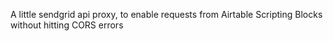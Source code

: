 A little sendgrid api proxy, to enable requests from Airtable Scripting
Blocks without hitting CORS errors
